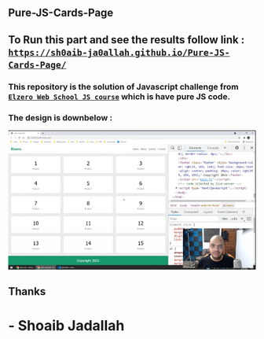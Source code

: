 ## Pure-JS-Cards-Page

## To Run this part and see the results follow link : <br /><code>https://sh0aib-ja0allah.github.io/Pure-JS-Cards-Page/</code>

### This repository is the solution of Javascript challenge from <a href="https://www.youtube.com/watch?v=mGhGjzIKEqk&list=PLDoPjvoNmBAx3kiplQR_oeDqLDBUDYwVv&index=101"> <code>Elzero Web School JS course</code></a> which is have pure JS code.

### The design is downbelow : 
![Design preview for the First task](./challengeDOM.png)

## Thanks 
# - Shoaib Jadallah

